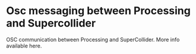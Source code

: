 # Osc messaging between Processing and Supercollider
OSC communication between Processing and SuperCollider. More info available <a heref="http://www.kimri.org/blog/?p=721">here</a>.  
